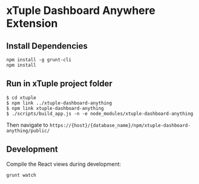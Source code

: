 # xTuple Dashboard Anywhere Extension

## Install Dependencies

```
npm install -g grunt-cli
npm install
```

## Run in xTuple project folder

```
$ cd xtuple
$ npm link ../xtuple-dashboard-anything
$ npm link xtuple-dashboard-anything
$ ./scripts/build_app.js -n -e node_modules/xtuple-dashboard-anything
```

Then navigate to `https://{host}/{database_name}/npm/xtuple-dashboard-anything/public/`

## Development

Compile the React views during development:

`grunt watch`
